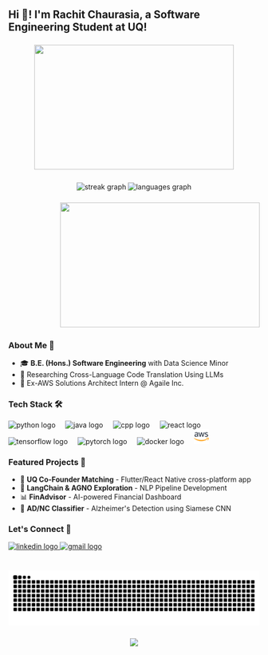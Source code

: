 <h2 align="left">Hi 👋! I'm Rachit Chaurasia, a Software Engineering Student at UQ!</h2>

###

<div align="center">
  <img src="https://media.giphy.com/media/unxCGmTuBvwo2djRLA/giphy.gif" width="400" height="250"/>
</div>

###

<div align="center">
  <img src="https://streak-stats.demolab.com?user=rachitchaurasia&locale=en&mode=daily&theme=dracula&hide_border=false&border_radius=5" height="150" alt="streak graph"  />
  <img src="https://github-readme-stats.vercel.app/api/top-langs?username=rachitchaurasia&locale=en&hide_title=false&layout=compact&card_width=320&langs_count=5&theme=dracula&hide_border=false" height="150" alt="languages graph"  />
</div>

###

<div align="right">
  <img src="https://media.giphy.com/media/oFYKw5OTZBZzVONpUh/giphy.gif" width="400" height="250"/>
</div>

### About Me 🎯

- 🎓 **B.E. (Hons.) Software Engineering** with Data Science Minor
- 🔬 Researching Cross-Language Code Translation Using LLMs
- 💼 Ex-AWS Solutions Architect Intern @ Agaile Inc.

### Tech Stack 🛠️

<div align="left">
  <img src="https://cdn.jsdelivr.net/gh/devicons/devicon/icons/python/python-original.svg" height="30" alt="python logo"  />
  <img width="12" />
  <img src="https://cdn.jsdelivr.net/gh/devicons/devicon/icons/java/java-original.svg" height="30" alt="java logo"  />
  <img width="12" />
  <img src="https://cdn.jsdelivr.net/gh/devicons/devicon/icons/cplusplus/cplusplus-original.svg" height="30" alt="cpp logo"  />
  <img width="12" />
  <img src="https://cdn.jsdelivr.net/gh/devicons/devicon/icons/react/react-original.svg" height="30" alt="react logo"  />
  <img width="12" />
  <img src="https://cdn.jsdelivr.net/gh/devicons/devicon/icons/tensorflow/tensorflow-original.svg" height="30" alt="tensorflow logo"  />
  <img width="12" />
  <img src="https://cdn.jsdelivr.net/gh/devicons/devicon/icons/pytorch/pytorch-original.svg" height="30" alt="pytorch logo"  />
  <img width="12" />
  <img src="https://cdn.jsdelivr.net/gh/devicons/devicon/icons/docker/docker-original.svg" height="30" alt="docker logo"  />
  <img width="12" />
  <img src="https://raw.githubusercontent.com/devicons/devicon/master/icons/amazonwebservices/amazonwebservices-original-wordmark.svg" height="30" alt="aws logo"  />
</div>

### Featured Projects 🚀

- 📱 **UQ Co-Founder Matching** - Flutter/React Native cross-platform app
- 🤖 **LangChain & AGNO Exploration** - NLP Pipeline Development
- 📊 **FinAdvisor** - AI-powered Financial Dashboard
- 🧠 **AD/NC Classifier** - Alzheimer's Detection using Siamese CNN

### Let's Connect 🤝

<div align="left">
  <a href="https://www.linkedin.com/in/rachitchaurasia">
    <img src="https://img.shields.io/static/v1?message=LinkedIn&logo=linkedin&label=&color=0077B5&logoColor=white&labelColor=&style=for-the-badge" height="35" alt="linkedin logo"  />
  </a>
  <a href="mailto:rachitchaurasia2701@gmail.com">
    <img src="https://img.shields.io/static/v1?message=Gmail&logo=gmail&label=&color=D14836&logoColor=white&labelColor=&style=for-the-badge" height="35" alt="gmail logo"  />
  </a>
</div>

###

<br clear="both">

<img src="https://raw.githubusercontent.com/rachitchaurasia/rachitchaurasia/output/snake.svg" alt="Snake animation" />

###

<div align="center">
  <img src="https://profile-counter.glitch.me/rachitchaurasia/count.svg?"  />
</div>
